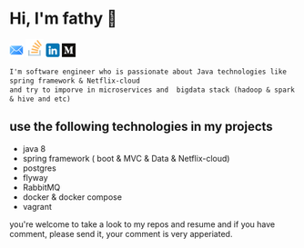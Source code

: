 # Hi, I'm fathy 👋
[![email](Images/mail-24.png)](mailto:fathyelshemy8@gmail.com) [![stackoverflow account](Images/stack-24.png)](https://stackoverflow.com/users/5138147/fathy-elshemy) [![LinkedIn account](Images/linkedin-24.png)](https://www.linkedin.com/in/fathyelshemy8) [![Medium account](Images/medium-24.png)](https://medium.com/@fathyelshemy8)

    I'm software engineer who is passionate about Java technologies like spring framework & Netflix-cloud
    and try to imporve in microservices and  bigdata stack (hadoop & spark & hive and etc)

## use the following technologies in my projects 
- java 8
- spring framework ( boot & MVC & Data & Netflix-cloud)
- postgres 
- flyway
- RabbitMQ
- docker & docker compose
- vagrant


  


you're welcome to take a look to my repos and resume and if you have comment, please send it, your comment is very apperiated. 

 
